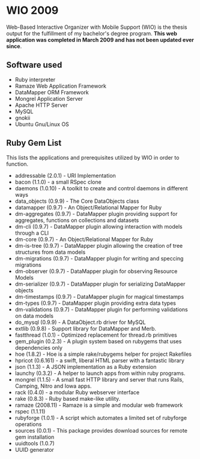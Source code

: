 # WIO 2009
Web-Based Interactive Organizer with Mobile Support (WIO) is the thesis output for the fulfillment of my bachelor's degree program. **This web application was completed in March 2009 and has not been updated ever since**. 

## Software used
* Ruby interpreter
* Ramaze Web Application Framework
* DataMapper ORM Framework
* Mongrel Application Server
* Apache HTTP Server
* MySQL
* gnokii
* Ubuntu Gnu/Linux OS

## Ruby Gem List
This lists the applications and prerequisites utilized by WIO in order to function.
* addressable (2.0.1) - URI Implementation
* bacon (1.1.0) - a small RSpec clone
* daemons (1.0.10) - A toolkit to create and control daemons in different ways
* data_objects (0.9.9) - The Core DataObjects class
* datamapper (0.9.7) - An Object/Relational Mapper for Ruby
* dm-aggregates (0.9.7) - DataMapper plugin providing support for aggregates, functions on collections and datasets
* dm-cli (0.9.7) - DataMapper plugin allowing interaction with models through a CLI
* dm-core (0.9.7) - An Object/Relational Mapper for Ruby
* dm-is-tree (0.9.7) - DataMapper plugin allowing the creation of tree structures from data models
* dm-migrations (0.9.7) - DataMapper plugin for writing and speccing migrations
* dm-observer (0.9.7) - DataMapper plugin for observing Resource Models
* dm-serializer (0.9.7) - DataMapper plugin for serializing DataMapper objects
* dm-timestamps (0.9.7) - DataMapper plugin for magical timestamps
* dm-types (0.9.7) - DataMapper plugin providing extra data types
* dm-validations (0.9.7) -  DataMapper plugin for performing validations on data models
* do_mysql (0.9.9) -  A DataObject.rb driver for MySQL
* extlib (0.9.8) - Support library for DataMapper and Merb.
* fastthread (1.0.1) - Optimized replacement for thread.rb primitives
* gem_plugin (0.2.3) -  A plugin system based on rubygems that uses dependencies only
* hoe (1.8.2) - Hoe is a simple rake/rubygems helper for project Rakefiles
* hpricot (0.6.161) -  a swift, liberal HTML parser with a fantastic library
* json (1.1.3) - A JSON implementation as a Ruby extension
* launchy (0.3.2) - A helper to launch apps from within ruby programs.
* mongrel (1.1.5) - A small fast HTTP library and server that runs Rails, Camping, Nitro and Iowa apps.
* rack (0.4.0) - a modular Ruby webserver interface
* rake (0.8.3) - Ruby based make-like utility.
* ramaze (2008.11) - Ramaze is a simple and modular web framework
* rspec (1.1.11)
* rubyforge (1.0.1) - A script which automates a limited set of rubyforge operations
* sources (0.0.1) - This package provides download sources for remote gem installation
* uuidtools (1.0.7)
* UUID generator
